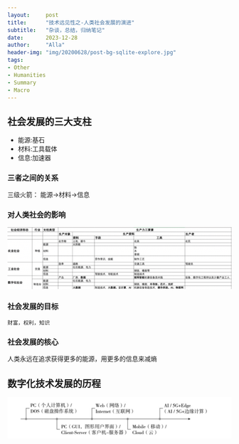 ```yaml
---
layout:     post
title:      "技术远见性之-人类社会发展的演进"
subtitle:   "杂谈，总结，归纳笔记"
date:       2023-12-28
author:     "Alla"
header-img: "img/20200628/post-bg-sqlite-explore.jpg"
tags:
- Other
- Humanities
- Summary
- Macro
---
```

## 社会发展的三大支柱
- 能源:基石
- 材料:工具载体
- 信息:加速器

### 三者之间的关系
三级火箭： 能源->材料->信息
### 对人类社会的影响
![截屏2021-05-25 下午5.14.43](/img/20231228/16219340302692.jpg)

### 社会发展的目标
    财富，权利，知识
### 社会发展的核心
人类永远在追求获得更多的能源，用更多的信息来减熵

## 数字化技术发展的历程
![](/img/20231228/16219340302693.jpg)

